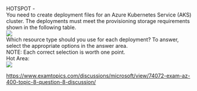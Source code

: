 HOTSPOT -<br/>You need to create deployment files for an Azure Kubernetes Service (AKS) cluster. The deployments must meet the provisioning storage requirements shown in the following table.<br/><img src="https://www.examtopics.com/assets/media/exam-media/04257/0041300001.png" class="in-exam-image"/><br/>Which resource type should you use for each deployment? To answer, select the appropriate options in the answer area.<br/>NOTE: Each correct selection is worth one point.<br/>Hot Area:<br/><img src="https://www.examtopics.com/assets/media/exam-media/04257/0041300002.png" class="in-exam-image"/><br/><p><a href="https://www.examtopics.com/discussions/microsoft/view/74072-exam-az-400-topic-8-question-8-discussion/">https://www.examtopics.com/discussions/microsoft/view/74072-exam-az-400-topic-8-question-8-discussion/</a></p><script src="https://giscus.app/client.js"                    data-repo="azsamples/az204"                    data-repo-id="R_kgDOMRXzDQ"                    data-category="General"                    data-category-id="DIC_kwDOMRXzDc4Cgi27"                    data-mapping="pathname"                    data-strict="0"                    data-reactions-enabled="0"                    data-emit-metadata="0"                    data-input-position="bottom"                    data-theme="preferred_color_scheme"                    data-lang="en"                    crossorigin="anonymous"                    async>                    </script>